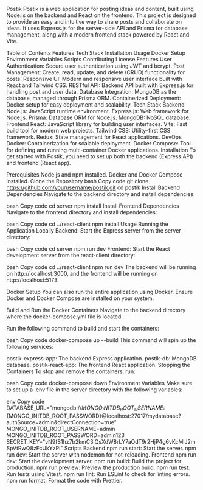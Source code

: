 Postik
Postik is a web application for posting ideas and content, built using Node.js on the backend and React on the frontend. This project is designed to provide an easy and intuitive way to share posts and collaborate on ideas. It uses Express.js for the server-side API and Prisma for database management, along with a modern frontend stack powered by React and Vite.

Table of Contents
Features
Tech Stack
Installation
Usage
Docker Setup
Environment Variables
Scripts
Contributing
License
Features
User Authentication: Secure user authentication using JWT and bcrypt.
Post Management: Create, read, update, and delete (CRUD) functionality for posts.
Responsive UI: Modern and responsive user interface built with React and Tailwind CSS.
RESTful API: Backend API built with Express.js for handling post and user data.
Database Integration: MongoDB as the database, managed through Prisma ORM.
Containerized Deployment: Docker setup for easy deployment and scalability.
Tech Stack
Backend
Node.js: JavaScript runtime environment.
Express.js: Web framework for Node.js.
Prisma: Database ORM for Node.js.
MongoDB: NoSQL database.
Frontend
React: JavaScript library for building user interfaces.
Vite: Fast build tool for modern web projects.
Tailwind CSS: Utility-first CSS framework.
Redux: State management for React applications.
DevOps
Docker: Containerization for scalable deployment.
Docker Compose: Tool for defining and running multi-container Docker applications.
Installation
To get started with Postik, you need to set up both the backend (Express API) and frontend (React app).

Prerequisites
Node.js and npm installed.
Docker and Docker Compose installed.
Clone the Repository
bash
Copy code
git clone https://github.com/yourusername/postik.git
cd postik
Install Backend Dependencies
Navigate to the backend directory and install dependencies:

bash
Copy code
cd server
npm install
Install Frontend Dependencies
Navigate to the frontend directory and install dependencies:

bash
Copy code
cd ../react-client
npm install
Usage
Running the Application Locally
Backend: Start the Express server from the server directory:

bash
Copy code
cd server
npm run dev
Frontend: Start the React development server from the react-client directory:

bash
Copy code
cd ../react-client
npm run dev
The backend will be running on http://localhost:3000, and the frontend will be running on http://localhost:5173.

Docker Setup
You can also run the entire application using Docker. Ensure Docker and Docker Compose are installed on your system.

Build and Run the Docker Containers
Navigate to the backend directory where the docker-compose.yml file is located.

Run the following command to build and start the containers:

bash
Copy code
docker-compose up --build
This command will spin up the following services:

postik-express-app: The backend Express application.
postik-db: MongoDB database.
postik-react-app: The frontend React application.
Stopping the Containers
To stop and remove the containers, run:

bash
Copy code
docker-compose down
Environment Variables
Make sure to set up a .env file in the server directory with the following variables:

env
Copy code
DATABASE_URL="mongodb://${MONGO_INITDB_ROOT_USERNAME}:${MONGO_INITDB_ROOT_PASSWORD}@localhost:27017/mydatabase?authSource=admin&directConnection=true"
MONGO_INITDB_ROOT_USERNAME=admin
MONGO_INITDB_ROOT_PASSWORD=admin123
SECRET_KEY="vN9fS1hz7b2kmC3iQsXdW8rLY7aOdT9r2HjP4g6vKcMlJ2mSpVtRwQ8zFcUkYzPi"
Scripts
Backend
npm run start: Start the server.
npm run dev: Start the server with nodemon for hot-reloading.
Frontend
npm run dev: Start the development server.
npm run build: Build the project for production.
npm run preview: Preview the production build.
npm run test: Run tests using Vitest.
npm run lint: Run ESLint to check for linting errors.
npm run format: Format the code with Prettier.